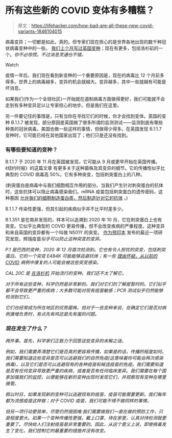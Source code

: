 # 所有这些新的 COVID 变体有多糟糕？

> 原文：<https://lifehacker.com/how-bad-are-all-these-new-covid-variants-1846104015>

病毒变异；一切都是如此，真的。但专家们现在担心的是世界各地出现的数千种冠状病毒变种中的一些。 [我们上个月写过英国变种](https://lifehacker.com/how-much-should-you-worry-about-the-new-coronavirus-mut-1845929287)；现在有更多，包括洛杉矶的一个。*你不必惊慌。不过消息灵通也不错。*

Watch

疫情一年后，我们现在看到新变种的一个重要原因是，现在的病毒比 12 个月前多得多。世界上的病毒越多，变异的机会就越大。变异越多，其中一些就越有可能是坏消息。

如果我们(作为一个全球社区)一开始就在遏制病毒方面做得更好，我们可能就不会走到有多种变异足以让专家担心的地步。但是我们在这里。

另一件要记住的事情是，只有当你在寻找它们的时候，你才会找到变体。英国的变种 B.1.1.7 被发现，部分原因是英国做了很多所谓的监测测试——监测到底有哪些种类的冠状病毒。美国也做一些这样的事情，但做得少得多。在英国发现 B.1.1.7 变种时，它可能已经在其他国家出现了；他们只是还没有找到。

### 有哪些要知道的变种？

B.1.1.7 于 2020 年 11 月在英国被发现，它可能从 9 月或更早开始在英国传播。《纽约时报》的这篇文章 有更多关于这种菌株及其变异的细节。它的传播性似乎比典型的 COVID 病毒高 50%。它有多种突变，包括刺突蛋白上的八种。

(刺突蛋白是病毒中与我们细胞相互作用的部分。当我们产生针对刺突蛋白的抗体时，这些抗体可以阻止病毒感染我们。mRNA 疫苗包括刺突蛋白的遗传密码，这种基因 [允许我们的细胞制造蛋白质，然后制造针对它的抗体](https://lifehacker.com/how-mrna-vaccines-work-1845895792) 。)

B.1.1.7 传染性更强，但其引起的疾病似乎并不比平时差多少。

B.1.351 是在南非发现的，样本可以追溯到 2020 年 10 月，它在刺突蛋白上也有突变。它似乎比典型的 COVID 更易传播，但不会改变疾病的严重程度。这种变异和来自英国的变异都有一个叫做 N501Y 的突变。 [作为预印本](https://www.biorxiv.org/content/10.1101/2021.01.07.425740v1) 发布的最近一项研究发现，辉瑞疫苗*似乎可以防止这种突变的变异。*

*P.1 是巴西的变种，2020 年 12 月首次检测到。它也有令人担忧的突变，包括刺突蛋白。它的一个突变 E484K 可能能够逃避抗体；有一些 [理由怀疑，从以前的 COVID](https://www.statnews.com/2021/01/07/coronavirus-mutation-vaccine-strength/) 病例中康复的人可能会被这些突变感染。*

*CAL.20C 是 [在洛杉机](https://www.latimes.com/california/story/2021-01-20/vaccines-aggressive-strains-and-fatigue-california-hits-3-million-covid-cases-and-a-crossroads) 开始流行的变种。我们还不太了解它。*

*对于所有这些变种，科学仍然是非常新的。我们对它们的了解是暂时的。它们似乎都不会导致更严重的疾病；大多数可能对现有疫苗敏感；PCR 测试似乎仍然能够检测到它们。*

*它们也经常成为所在地区的优势菌株，但对于一些变种来说，在确定它们是否对病例激增负责时，有点先有鸡还是先有蛋的问题。*

### *现在发生了什么？*

*两件事。首先，科学家们正致力于回答这些变异的未解之谜。*

*例如，我们需要弄清楚它们是否真的更容易传播，如果是的话，传播的程度如何。我们需要知道这些变异是否可以逃避我们的自然免疫(这意味着你可能会两次感染病毒)，以及它们是否可以逃避现有的各种疫苗和候选疫苗的免疫。我们需要知道是否有任何变异导致更严重的疾病，或者是否有任何临床差异。我们需要在每个国家加强我们的监控，以便能够在新的变种出现时发现它们，并观察现有变种在哪里接管。*

*假以时日，如果发现新的变种可以逃避现有的疫苗，疫苗可能需要更新。我们每年都为流感疫苗这样做；对于 COVID 疫苗，我们可能不得不做同样的事情。*

*但另一项行动更简单，尽管仍然很困难:我们需要做我们一直在做的预防工作，只是程度更大。如果一个变种传播性更强，戴上口罩，待在家里，认真对待检测就更重要了。尽快给人们注射疫苗是非常重要的。因此，从这个意义上说，即使病毒发生了变化，我们控制它的最重要的措施并没有改变。*